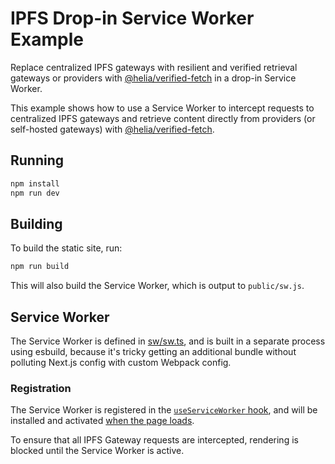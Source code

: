 # IPFS Drop-in Service Worker Example

Replace centralized IPFS gateways with resilient and verified retrieval gateways or providers with [@helia/verified-fetch](https://www.npmjs.com/package/@helia/verified-fetch) in a drop-in Service Worker.

This example shows how to use a Service Worker to intercept requests to centralized IPFS gateways and retrieve content directly from providers (or self-hosted gateways) with [@helia/verified-fetch](https://www.npmjs.com/package/@helia/verified-fetch).

## Running

```bash
npm install
npm run dev
```

## Building

To build the static site, run:

```bash
npm run build
```

This will also build the Service Worker, which is output to `public/sw.js`.

## Service Worker

The Service Worker is defined in [sw/sw.ts](sw/sw.ts), and is built in a separate process using esbuild, because it's tricky getting an additional bundle without polluting Next.js config with custom Webpack config.

### Registration

The Service Worker is registered in the [`useServiceWorker` hook](hooks/useServiceWorker.ts), and will be installed and activated [when the page loads](pages/_app.tsx).

To ensure that all IPFS Gateway requests are intercepted, rendering is blocked until the Service Worker is active.
